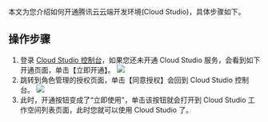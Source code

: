 本文为您介绍如何开通腾讯云云端开发环境(Cloud Studio)，具体步骤如下。

## 操作步骤
1. 登录 [Cloud Studio 控制台](https://console.cloud.tencent.com/cloudstudio)，如果您还未开通 Cloud Studio 服务，会看到如下开通页面，单击【立即开通】。
![](https://main.qcloudimg.com/raw/19f6e27a9904b3ccc2e1c908125bd3e1.png)
2. 跳转到角色管理的授权页面，单击【同意授权】会回到 Cloud Studio 控制台。
![](https://main.qcloudimg.com/raw/33b1da6307a650fd9b9ade35d98b6fe4.png)
3. 此时，开通按钮变成了“立即使用”，单击该按钮就会打开到 Cloud Studio 工作空间列表页面，此时您就可以使用 Cloud Studio 了。
